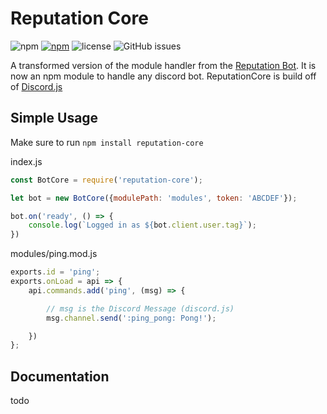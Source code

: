 # Reputation Core
![npm](https://img.shields.io/npm/v/reputation-core.svg)
[![npm](https://img.shields.io/npm/dt/reputation-core.svg)](https://www.npmjs.com/package/reputation-core)
![license](https://img.shields.io/github/license/hparcells/reputation-core.svg)
![GitHub issues](https://img.shields.io/github/issues/hparcells/reputation-core.svg)


A transformed version of the module handler from the [Reputation Bot](https://github.com/Filip9696/reputation).
It is now an npm module to handle any discord bot.
ReputationCore is build off of [Discord.js](https://github.com/discordjs/discord.js)



## Simple Usage
Make sure to run `npm install reputation-core`

index.js
```js
const BotCore = require('reputation-core');

let bot = new BotCore({modulePath: 'modules', token: 'ABCDEF'});

bot.on('ready', () => {
	console.log(`Logged in as ${bot.client.user.tag}`);
})

```

modules/ping.mod.js
```js
exports.id = 'ping';
exports.onLoad = api => {
	api.commands.add('ping', (msg) => {

		// msg is the Discord Message (discord.js)
		msg.channel.send(':ping_pong: Pong!');

	})
};

```

## Documentation
todo
